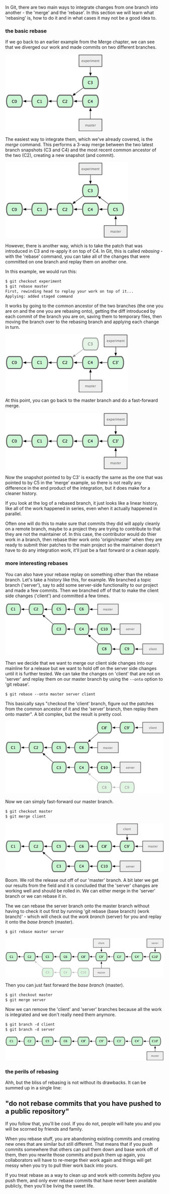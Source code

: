In Git, there are two main ways to integrate changes from one branch into
another - the 'merge' and the 'rebase'.  In this section we will learn what
'rebasing' is, how to do it and in what cases it may not be a good idea to.

### the basic rebase ###

If we go back to an earlier example from the Merge chapter, we can
see that we diverged our work and made commits on two different branches.  

![Rebase Step 1](../images/rebase/step1.png)

The easiest way to integrate them, which we've already covered, is the _merge_ command.
This performs a 3-way merge between the two latest branch snapshots (C3 and C4) and the
most recent common ancestor of the two (C2), creating a new snapshot (and commit).

![Rebase Step 2](../images/rebase/step2.png)

However, there is another way, which is to take the patch that was introduced 
in C3 and re-apply it on top of C4.  In Git, this is called _rebasing_ - with
the 'rebase' command, you can take all of the changes that were committed on
one branch and replay them on another one.  

In this example, we would run this:

	$ git checkout experiment
	$ git rebase master
	First, rewinding head to replay your work on top of it...
	Applying: added staged command

It works by going to the common ancestor of the two branches (the one you are
on and the one you are rebasing onto), getting the diff introduced by each
commit of the branch you are on, saving them to temporary files, then moving
the branch over to the rebasing branch and applying each change in turn.

![Rebase Step 3](../images/rebase/step3.png)

At this point, you can go back to the master branch and do a fast-forward merge.

![Rebase Step 4](../images/rebase/step4.png)

Now the snapshot pointed to by C3' is exactly the same as the one that was
pointed to by C5 in the 'merge' example, so there is not really any difference
in the end product of the integration, but it does make for a cleaner history.

If you look at the log of a rebased branch, it just looks like a linear history,
like all of the work happened in series, even when it actually happened in 
parallel.  

Often one will do this to make sure that commits they did will apply
cleanly on a remote branch, maybe to a project they are trying to contribute to
that they are not the maintainer of.  In this case, the contributor would do 
thier work in a branch, then rebase thier work onto 'origin/master' when they
are ready to submit thier patches to the main project so the maintainer doesn't
have to do any integration work, it'll just be a fast forward or a clean apply.

### more interesting rebases ###

You can also have your rebase replay on something other than the rebase branch.
Let's take a history like this, for example.  We branched a topic branch ('server'), 
say to add some server-side functionality to our project and made a few commits.  Then
we branched off of that to make the client side changes ('client') and committed
a few times. 

![Rebase Onto Step 1](../images/rebase/onto1.png)

Then we decide that we want to merge our client side changes into
our mainline for a release but we want to hold off on the server side changes
until it is further tested.  We can take the changes on 'client' that are not
on 'server' and replay them on our master branch by using the `--onto` option
to 'git rebase'.

	$ git rebase --onto master server client

This basically says "checkout the 'client' branch, figure out the patches from 
the common ancestor of it and the 'server' branch, then replay them onto master". 
A bit complex, but the result is pretty cool.

![Rebase Onto Step 2](../images/rebase/onto2.png)

Now we can simply fast-forward our master branch.

	$ git checkout master
	$ git merge client

![Rebase Onto Step 3](../images/rebase/onto3.png)

Boom.  We roll the release out off of our 'master' branch.  A bit later we get 
our results from the field and it is concluded that the 'server' changes are 
working well and should be rolled in.  We can either merge in the 'server'
branch or we can rebase it in.

The we can rebase the server branch onto the master branch without having to 
check it out first by running 'git rebase (base branch) (work branch)' - which
will check out the _work branch_ (server) for you and replay it onto 
the _base branch_ (master).  

	$ git rebase master server

![Rebase Onto Step 4](../images/rebase/onto4.png)

Then you can just fast forward the _base branch_ (master).

	$ git checkout master
	$ git merge server

Now we can remove the 'client' and 'server' branches because all the work is 
integrated and we don't really need them anymore.

	$ git branch -d client
	$ git branch -d server
	
![Rebase Onto Step 5](../images/rebase/onto5.png)

### the perils of rebasing ###

Ahh, but the bliss of rebasing is not without its drawbacks.  It can be summed
up in a single line:

## "do not rebase commits that you have pushed to a public repository" ##

If you follow that, you'll be cool.  If you do not, people will hate you and 
you will be scorned by friends and family. 

When you rebase stuff, you are 
abandoning existing commits and creating new ones that are similar but still
different.  That means that if you push commits somewhere that others can pull
them down and base work off of them, then you rewrite those commits and push them
up again, you collaborators will have to re-merge their work again and things
will get messy when you try to pull thier work back into yours.

If you treat rebase as a way to clean up and work with commits _before_ you 
push them, and only ever rebase commits that have never been available publicly,
then you'll be living the sweet life.